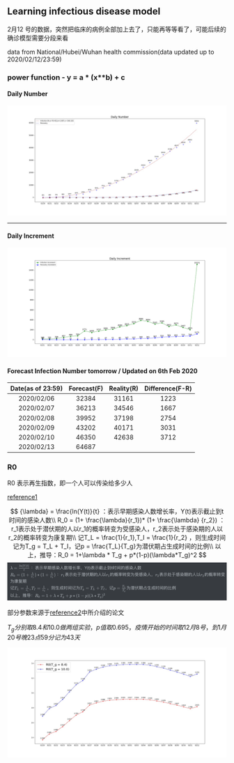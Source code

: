 ## Learning infectious disease model

2月12 号的数据，突然把临床的病例全部加上去了，只能再等等看了，可能后续的确诊模型需要分段来看

data from National/Hubei/Wuhan health commission(data updated up to  2020/02/12/23:59)

### power function - y = a * (x**b) + c 
#### Daily Number
![2019nCoV](./resources/2019nCoV.jpg)

------


#### Daily Increment
![2019nCoV_inc](./resources/2019nCoV_inc.png)


#### Forecast Infection Number tomorrow / Updated on 6th Feb 2020

Date(as of 23:59) | Forecast(F) | Reality(R) | Difference(F-R) 
:------------------: | :------------: | :----------: | :---------------: 
2020/02/06 | 32384 |31161|1223
2020/02/07 | 36213 |34546|1667
2020/02/08 | 39952 |37198|2754
2020/02/09 | 43202 |40171|3031
2020/02/10 | 46350 |42638|3712
2020/02/13 | 64687 ||



### R0 

R0 表示再生指数，即一个人可以传染给多少人

[reference1](https://zhuanlan.zhihu.com/p/104091330?from=timeline)

$$
{\lambda} = \frac{ln(Y(t)}{t} ：表示早期感染人数增长率，Y(t)表示截止到t时间的感染人数\\
R_0 = (1+ \frac{\lambda}{r_1})* (1+ \frac{\lambda} {r_2}) ：r_1表示处于潜伏期的人以r_1的概率转变为受感染人，r_2表示处于感染期的人以r_2的概率转变为康复期\\
记T_L = \frac{1}{r_1},T_I = \frac{1}{r_2} ，则生成时间记为T_g = T_L + T_I，记p = \frac{T_L}{T_g}为潜伏期占生成时间的比例\\
以上，推导：R_0 = 1+\lambda * T_g + p*(1-p)(\lambda*T_g)^2
$$
![formula](./resources/math.png)

部分参数来源于[reference2](https://www.kechuang.org/t/85075)中所介绍的论文

$T_g 分别取8.4 和10.0 做两组实验，p值取0.695，疫情开始的时间取12月8号，到1月20号晚23点59分记为43天$

![2019nCoV](./resources/2019nCoV_R0.jpg)


